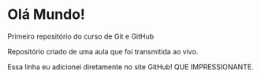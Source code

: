 # Olá Mundo!
 Primeiro repositório do curso de Git e GitHub

 Repositório criado de uma aula que foi transmitida ao vivo.
 
 Essa linha eu adicionei diretamente no site GitHub! QUE IMPRESSIONANTE.
